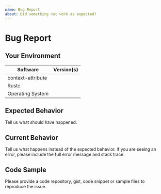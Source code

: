 ```yaml
---
name: Bug Report
about: Did something not work as expected?
---
```


# Bug Report
## Your Environment
| Software         | Version(s) |
| ---------------- | ---------- |
| context-attribute      |
| Rustc            |
| Operating System |

## Expected Behavior
Tell us what should have happened.

## Current Behavior
Tell us what happens instead of the expected behavior. If you are seeing an
error, please include the full error message and stack trace.

## Code Sample
Please provide a code repository, gist, code snippet or sample files to
reproduce the issue.
